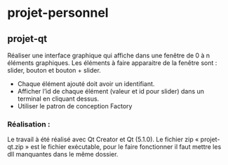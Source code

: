 # projet-personnel
## projet-qt


Réaliser une interface graphique qui affiche dans une fenêtre de 0 à n éléments graphiques. Les éléments à faire apparaitre de la fenêtre sont : slider, bouton et bouton + slider.

* Chaque élément ajouté doit avoir un identifiant.
* Afficher l’id de chaque élément (valeur et id pour slider) dans un terminal en cliquant dessus.
* Utiliser le patron de conception Factory


### Réalisation :
Le travail à été réalisé avec Qt Creator et Qt (5.1.0).
Le fichier zip « projet-qt.zip » est le fichier exécutable, pour le faire fonctionner il faut mettre les dll manquantes dans le même dossier.





